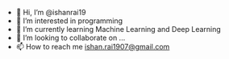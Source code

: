 - 👋 Hi, I’m @ishanrai19
- 👀 I’m interested in programming
- 🌱 I’m currently learning Machine Learning and Deep Learning
- 💞️ I’m looking to collaborate on ...
- 📫 How to reach me ishan.rai1907@gmail.com

<!---
ishanrai19/ishanrai19 is a ✨ special ✨ repository because its `README.md` (this file) appears on your GitHub profile.
You can click the Preview link to take a look at your changes.
--->
